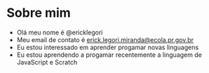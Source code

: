 # Sobre mim
- Olá meu nome é @ericklegori
- Meu email de contato é erick.legori.miranda@ecola.pr.gov.br 
- Eu estou interessado em aprender progamar novas linguagens
- Eu estou aprendendo a progamar recentemente a linguagem de JavaScript e Scratch
